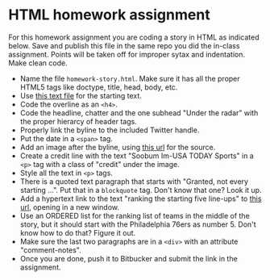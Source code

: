 # HTML homework assignment

For this homework assignment you are coding a story in HTML as indicated below. Save and publish this file in the same repo you did the in-class assignment. Points will be taken off for improper sytax and indentation. Make clean code.

- Name the file `homework-story.html`. Make sure it has all the proper HTML5 tags like doctype, title, head, body, etc.
- Use [this text file](html-homework-test.txt) for the starting text.
- Code the overline as an `<h4>`.
- Code the headline, chatter and the one subhead "Under the radar" with the proper hierarcy of header tags.
- Properly link the byline to the included Twitter handle.
- Put the date in a `<span>` tag.
- Add an image after the byline, using [this url](https://cdn.vox-cdn.com/thumbor/IY3HGJq67arSfFw-sn8NpvFl0A0=/0x0:5760x3840/920x613/filters:focal(2420x1460:3340x2380):format(webp)/cdn.vox-cdn.com/uploads/chorus_image/image/60729315/usa_today_10365328.0.jpg) for the source.
- Create a credit line with the text "Soobum Im-USA TODAY Sports" in a `<p>` tag with a class of "credit" under the image.
- Style all the text in `<p>` tags.
- There is a quoted text paragraph that starts with "Granted, not every starting ...". Put that in a `blockquote` tag. Don't know that one? Look it up.
- Add a hypertext link to the text "ranking the starting five line-ups" to [this url](https://bleacherreport.com/articles/2789035-ranking-every-nba-teams-projected-starting-5-after-free-agency#slide7), opening in a new window.
- Use an ORDERED list for the ranking list of teams in the middle of the story, but it should start with the Philadelphia 76ers as number 5. Don't know how to do that? Figure it out.
- Make sure the last two paragraphs are in a `<div>` with an attribute "comment-notes".
- Once you are done, push it to Bitbucker and submit the link in the assignment.
